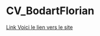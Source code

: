 # CV_BodartFlorian

[Link Voici le lien vers le site ](https://bodartflorian.github.io/CV_BodartFlorian/)
